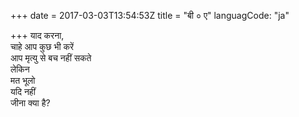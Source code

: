 +++
date = 2017-03-03T13:54:53Z
title = "बी ० ए"
languagCode: "ja"
 
+++ 
याद करना,     
चाहे आप कुछ भी करें   
आप मृत्यु से बच नहीं सकते   
लेकिन   
मत भूलो   
यदि नहीं   
जीना क्या है?  
